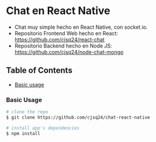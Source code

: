 # Chat en React Native

- Chat muy simple hecho en React Native, con socket.io.
- Repositorio Frontend Web hecho en React: https://github.com/cjsq24/react-chat
- Repositorio Backend hecho en Node JS: https://github.com/cjsq24/node-chat-mongo

## Table of Contents

* [Basic usage](#basic_usage)

### Basic Usage

``` bash
# clone the repo
$ git clone https://github.com/cjsq24/chat-react-native

# install app's dependencies
$ npm install
```